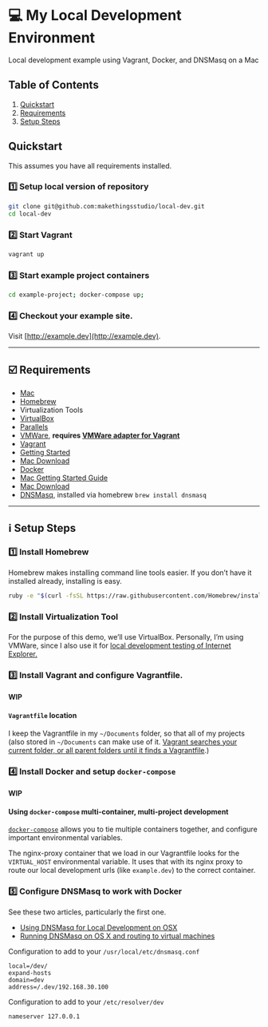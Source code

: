 # :computer: My Local Development Environment
Local development example using Vagrant, Docker, and DNSMasq on a Mac

## Table of Contents

1. [Quickstart](#quickstart)
2. [Requirements](#ballot_box_with_check-requirements)
3. [Setup Steps](#information_source-setup-steps)

## Quickstart

This assumes you have all requirements installed.

### :one: Setup local version of repository

```sh
git clone git@github.com:makethingsstudio/local-dev.git
cd local-dev
```

### :two: Start Vagrant

```sh
vagrant up
```

### :three: Start example project containers

```sh
cd example-project; docker-compose up;
```

### :four: Checkout your example site.

Visit [http://example.dev](http://example.dev).

- - -

## :ballot_box_with_check: Requirements

- [Mac](http://apple.com/mac)
- [Homebrew](http://brew.sh)
- Virtualization Tools
 - [VirtualBox](https://www.virtualbox.org)
 - [Parallels](http://www.parallels.com/products/desktop/)
 - [VMWare](http://www.vmware.com/products/fusion-pro/features.html), **requires [VMWare adapter for Vagrant](https://www.vagrantup.com/vmware)**
- [Vagrant](https://www.vagrantup.com)
 - [Getting Started](https://docs.vagrantup.com/v2/getting-started/index.html)
 - [Mac Download](http://www.vagrantup.com/downloads)
- [Docker](https://www.docker.com)
 - [Mac Getting Started Guide](https://docs.docker.com/mac/)
 - [Mac Download](https://www.docker.com/toolbox)
- [DNSMasq](http://www.thekelleys.org.uk/dnsmasq/doc.html), installed via homebrew `brew install dnsmasq`

- - -

## :information_source: Setup Steps

### :one: Install Homebrew

Homebrew makes installing command line tools easier. If you don’t have it installed already, installing is easy.

```bash
ruby -e "$(curl -fsSL https://raw.githubusercontent.com/Homebrew/install/master/install)"
```

### :two: Install Virtualization Tool

For the purpose of this demo, we’ll use VirtualBox. Personally, I’m using VMWare, since I also use it for [local development testing of Internet Explorer.](https://modern.ie)

### :three: Install Vagrant and configure Vagrantfile.

#### WIP

#### `Vagrantfile` location

I keep the Vagrantfile in my `~/Documents` folder, so that all of my projects (also stored in `~/Documents` can make use of it. [Vagrant searches your current folder, or all parent folders until it finds a Vagrantfile](https://docs.vagrantup.com/v2/vagrantfile/index.html).)

### :four: Install Docker and setup `docker-compose`

#### WIP

#### Using `docker-compose` multi-container, multi-project development

[`docker-compose`](https://www.docker.com/docker-compose) allows you to tie multiple containers together, and configure important environmental variables.

The nginx-proxy container that we load in our Vagrantfile looks for the `VIRTUAL_HOST` environmental variable. It uses that with its nginx proxy to route our local development urls (like `example.dev`) to the correct container.

### :five: Configure DNSMasq to work with Docker

See these two articles, particularly the first one.

- [Using DNSMasq for Local Development on OSX](https://passingcuriosity.com/2013/dnsmasq-dev-osx/)
- [Running DNSMasq on OS X and routing to virtual machines](http://jakegoulding.com/blog/2014/04/26/running-dnsmasq-on-os-x-and-routing-to-virtual-machines/)

Configuration to add to your `/usr/local/etc/dnsmasq.conf`

```dnsmasq
local=/dev/
expand-hosts
domain=dev
address=/.dev/192.168.30.100
```

Configuration to add to your `/etc/resolver/dev`

```
nameserver 127.0.0.1
```
